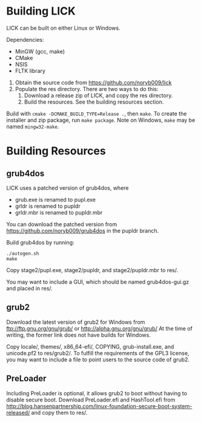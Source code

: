# Building LICK

LICK can be built on either Linux or Windows.

Dependencies:
- MinGW (gcc, make)
- CMake
- NSIS
- FLTK library

1. Obtain the source code from https://github.com/noryb009/lick
2. Populate the res directory. There are two ways to do this:
    1. Download a release zip of LICK, and copy the res directory.
    2. Build the resources. See the building resources section.

Build with `cmake -DCMAKE_BUILD_TYPE=Release .`, then `make`. To create the installer and zip package, run
`make package`. Note on Windows, `make` may be named `mingw32-make`.

# Building Resources
## grub4dos
LICK uses a patched version of grub4dos, where
- grub.exe is renamed to pupl.exe
- grldr is renamed to pupldr
- grldr.mbr is renamed to pupldr.mbr

You can download the patched version from https://github.com/noryb009/grub4dos
in the pupldr branch.

Build grub4dos by running:

```
./autogen.sh
make
```

Copy stage2/pupl.exe, stage2/pupldr, and stage2/pupldr.mbr to res/.

You may want to include a GUI, which should be named grub4dos-gui.gz and
placed in res/.

## grub2
Download the latest version of grub2 for Windows from
ftp://ftp.gnu.org/gnu/grub/ or http://alpha.gnu.org/gnu/grub/
At the time of writing, the former link does not have builds for Windows.

Copy locale/, themes/, x86_64-efi/, COPYING, grub-install.exe, and unicode.pf2
to res/grub2/. To fulfill the requirements of the GPL3 license, you may want
to include a file to point users to the source code of grub2.

## PreLoader
Including PreLoader is optional, it allows grub2 to boot without having to
disable secure boot. Download PreLoader.efi and HashTool.efi from
http://blog.hansenpartnership.com/linux-foundation-secure-boot-system-released/
and copy them to res/.
